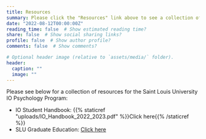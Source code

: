 ```yaml
---
title: Resources
summary: Please click the "Resources" link above to see a collection of resources for the Saint Louis University IO Psychology Program. 
date: "2022-08-12T00:00:00Z"
reading_time: false  # Show estimated reading time?
share: false  # Show social sharing links?
profile: false  # Show author profile?
comments: false  # Show comments?

# Optional header image (relative to `assets/media/` folder).
header:
  caption: ""
  image: ""
---
```


Please see below for a collection of resources for the Saint Louis University IO Psychology Program:

- IO Student Handbook: {{% staticref "uploads/IO_Handbook_2022_2023.pdf" %}}Click here{{% /staticref %}}
- SLU Graduate Education: [Click here](https://www.slu.edu/academics/graduate/index.php)